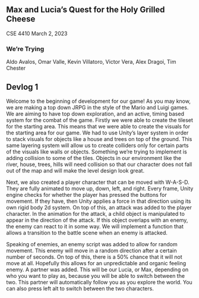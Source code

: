 ## Max and Lucia’s Quest for the Holy Grilled Cheese
CSE 4410 March 2, 2023 
### We’re Trying
Aldo Avalos, Omar Valle, Kevin Villatoro, Victor Vera, Alex Dragoi, Tim Chester
## Devlog 1
Welcome to the beginning of development for our game! As you may know, we are making a top down JRPG in the style of the Mario and Luigi games. We are aiming to have top down exploration, and an active, timing based system for the combat of the game.
Firstly we were able to create the tileset for the starting area. This means that we were able to create the visuals for the starting area for our game. We had to use Unity’s layer system in order to stack visuals for objects like a house and trees on top of the ground. This same layering system will allow us to create colliders only for certain parts of the visuals like walls or objects. Something we’re trying to implement is adding collision to some of the tiles. Objects in our environment like the river, house, trees, hills will need collision so that our character does not fall out of the map and will make the level design look great.

Next, we also created a player character that can be moved with W-A-S-D. They are fully animated to move up, down, left, and right. Every frame, Unity engine checks for whether the player has pressed the buttons for movement. If they have, then Unity applies a force in that direction using its own rigid body 2d system. On top of this, an attack was added to the player character. In the animation for the attack, a child object is manipulated to appear in the direction of the attack. If this object overlaps with an enemy, the enemy can react to it in some way. We will implement a function that allows a transition to the battle scene when an enemy is attacked.

Speaking of enemies, an enemy script was added to allow for random movement. This enemy will move in a random direction after a certain number of seconds. On top of this, there is a 50% chance that it will not move at all. Hopefully this allows for an unpredictable and organic feeling enemy.
A partner was added. This will be our Lucia, or Max, depending on who you want to play as, because you will be able to switch between the two. This partner will automatically follow you as you explore the world. You can also press left alt to switch between the two characters. 
